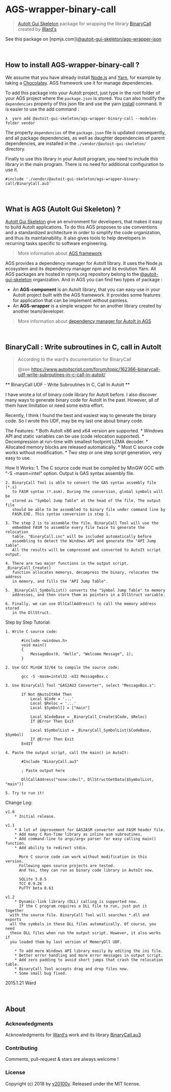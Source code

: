 AGS-wrapper-binary-call
=======================

> [AutoIt Gui Skeleton](https://autoit-gui-skeleton.github.io/) package for wrapping the library [BinaryCall](https://www.autoitscript.com/forum/topic/162366-binarycall-udf-write-subroutines-in-c-call-in-autoit/) created by [Ward's](https://www.autoitscript.com/forum/profile/10768-ward/)

See this package on [npmjs.com]([@autoit-gui-skeleton/ags-wrapper-json](https://www.npmjs.com/package/@autoit-gui-skeleton/ags-wrapper-binary-call)



<br/>

## How to install AGS-wrapper-binary-call ?

We assume that you have already install [Node.js](https://nodejs.org/) and [Yarn](https://yarnpkg.com/lang/en/), for example by taking a [Chocolatey](https://chocolatey.org/). AGS framework use it for manage dependencies.

To add this package into your AutoIt project, just type in the root folder of your AGS project where the `package.json` is stored. You can also modify the `dependencies` property of this json file and use the yarn [install](https://yarnpkg.com/en/docs/usage) command. It is easier to use the add command :

```
λ  yarn add @autoit-gui-skeleton/ags-wrapper-binary-call --modules-folder vendor
```

The property `dependencies` of the  `package.json` file is updated consequently, and all package dependencies, as well as daughter dependencies of parent dependencies, are installed in the `./vendor/@autoit-gui-skeleton/` directory.

Finally to use this library in your AutoIt program, you need to include this library in the main program. There is no need for additional configuration to use it.

```autoit
#include './vendor/@autoit-gui-skeleton/ags-wrapper-binary-call/BinaryCall.au3'
```



<br/>

## What is AGS (AutoIt Gui Skeleton) ?

[AutoIt Gui Skeleton](https://autoit-gui-skeleton.github.io/) give an environment for developers, that makes it easy to build AutoIt applications. To do this AGS proposes to use conventions and a standardized architecture in order to simplify the code organization, and thus its maintainability. It also gives tools to help developers in recurring tasks specific to software engineering.

> More information about [AGS framework](https://autoit-gui-skeleton.github.io/)

AGS provides a dependency manager for AutoIt library. It uses the Node.js ecosystem and its dependency manager npm and its evolution Yarn. All AGS packages are hosted in npmjs.org repository belong to the [@autoit-gui-skeleton](https://www.npmjs.com/search?q=autoit-gui-skeleton) organization. And in AGS you can find two types of package :

- An **AGS-component** is an AutoIt library, that you can easy use in your AutoIt project built with the AGS framework. It provides some features for application that can be implement without painless.
- An **AGS-wrapper** is a simple wrapper for an another library created by another team/developer.

> More information about [dependency manager for AutoIt in AGS](https://autoit-gui-skeleton.github.io//2018/07/10/ags_dependencies_manager_for_AutoIt.html)



<br/>

## BinaryCall : Write subroutines in C, call in AutoIt

> According to the ward's documentation for BinaryCall
>
> @see https://www.autoitscript.com/forum/topic/162366-binarycall-udf-write-subroutines-in-c-call-in-autoit/

** BinaryCall UDF - Write Subroutines In C, Call In AutoIt **


I have wrote a lot of binary code library for AutoIt before. I also discover
many ways to generate binary code for AutoIt in the past. However, all of them
have limitation or need some extra effort.

Recently, I think I found the best and easiest way to generate the binary code.
So I wrote this UDF, may be my last one about binary code.


The Features:
    * Both AutoIt x86 and x64 version are supported.
    * Windows API and static variables can be use (code relocation supported).
    * Decompression at run-time with smallest footprint LZMA decoder.
    * Allocated memory blocks are released automatically.
    * Most C source code works without modification.
    * Two step or one step script generation, very easy to use.


How It Works:
    1. The C source code must be compiled by MinGW GCC with "-S -masm=intel"
       option. Output is GAS syntax assembly file.

    2. BinaryCall Tool is able to convert the GAS syntax assembly file (*.s)
       to FASM syntax (*.asm). During the conversion, global symbols will be
       stored as "Symbol Jump Table" at the head of the file. The output file
       should be able to be assembled to binary file under command line by
       FASM.EXE. This syntax conversion is step 1.

    3. The step 2 is to assemble the file. BinaryCall Tool will use the
       embedded FASM to assemble every file twice to generate the relocation
       table. "BinaryCall.inc" will be included automatically before
       assembling to detect the Windows API and generate the "API Jump table".
       All the results will be compressed and converted to AutoIt script output.

    4. There are two major functions in the output script. _BinaryCall_Create()
       function allocates memorys, decompress the binary, relocates the address
       in memory, and fills the "API Jump Table".

    5. _BinaryCall_SymbolList() converts the "Symbol Jump Table" to memory
       addresses, and then store them as pointers in a DllStruct variable.

    6. Finally, we can use DllCallAddress() to call the memory address stored
       in the DllStruct.


Step by Step Tutorial:

    1. Write C source code:

           #include <windows.h>
           void main()
           {
               MessageBox(0, "Hello", "Welcome Message", 1);
           }

    2. Use GCC MinGW 32/64 to compile the source code:

           gcc -S -masm=intel32 -m32 MessageBox.c

    3. Use BinaryCall Tool "GAS2AU3 Converter", select "MessageBox.s":

           If Not @AutoItX64 Then
               Local $Code = '...'
               Local $Reloc = '...'
               Local $Symbol[] = ["main"]

               Local $CodeBase = _BinaryCall_Create($Code, $Reloc)
               If @Error Then Exit

               Local $SymbolList = _BinaryCall_SymbolList($CodeBase, $Symbol)
               If @Error Then Exit
           EndIf

    4. Paste the output script, call the main() in AutoIt:

           #Include "BinaryCall.au3"

           ; Paste output here

           DllCallAddress("none:cdecl", DllStructGetData($SymbolList, "main"))

    5. Try to run it!


Change Log:

    v1.0
        * Initial release.

    v1.1
        * A lot of improvement for GAS2ASM converter and FASM header file.
        * Add many C Run-Time library as inline asm subroutines.
        * Add command-line to argc/argv parser for easy calling main() function.
        * Add ability to redirect stdio.

          More C source code can work without modification in this version.
          Following open source projects are tested.
          And Yes, they can run as binary code library in AutoIt now.

          SQLite 3.8.5
          TCC 0.9.26
          PuTTY beta 0.63

    v1.2
        * Dynamic-link library (DLL) calling is supported now.
          If the C program requires a DLL file to run, just put it together
	  with the source file. BinaryCall Tool will searches *.dll and exports
	  all the symbols in these DLL files automatically. Of course, you need
	  these DLL files when run the output script. However, it also works if
	  you loaded them by last version of MemoryDll UDF.

        * To add more Windows API library easily by editing the ini file.
        * Better error handling and more error messages in output script.
        * Add zero padding to avoid short jumps that crash the relocation table.
        * BinaryCall Tool accepts drag and drop files now.
        * Some small bug fixed.

2015.1.21
Ward


<br/>

## About

### Acknowledgments

Acknowledgments for [Ward's](https://www.autoitscript.com/forum/profile/10768-ward/) work and its library [BinaryCall.au3](https://www.autoitscript.com/forum/topic/162366-binarycall-udf-write-subroutines-in-c-call-in-autoit/)


### Contributing

Comments, pull-request & stars are always welcome !

### License

Copyright (c) 2018 by [v20100v](https://github.com/v20100v). Released under the MIT license.
